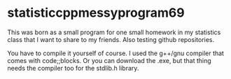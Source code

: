 # statisticcppmessyprogram69
This was born as a small program for one small homework in my statistics class that I want to share to my friends. Also testing github repositories.

You have to compile it yourself of course. I used the g++/gnu compiler that comes with code;;blocks.
Or you can download the .exe, but that thing needs the compiler too for the stdlib.h library.

